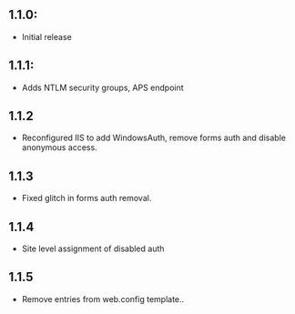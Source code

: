 ## 1.1.0:
* Initial release
## 1.1.1:
* Adds NTLM security groups, APS endpoint
## 1.1.2
* Reconfigured IIS to add WindowsAuth, remove forms auth and disable anonymous access.
## 1.1.3
* Fixed glitch in forms auth removal.
## 1.1.4
* Site level assignment of disabled auth
## 1.1.5
* Remove entries from web.config template..
